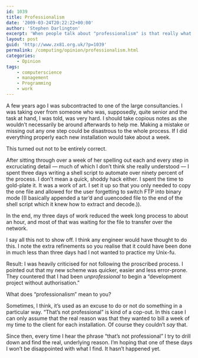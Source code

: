 ```yaml
---
id: 1039
title: Professionalism
date: '2009-03-24T20:22:22+00:00'
author: 'Stephen Darlington'
excerpt: 'When people talk about "professionalism" is that really what they mean?'
layout: post
guid: 'http://www.zx81.org.uk/?p=1039'
permalink: /computing/opinion/professionalism.html
categories:
    - Opinion
tags:
    - computerscience
    - management
    - Programming
    - work
---
```


A few years ago I was subcontracted to one of the large consultancies. I was taking over from someone who was, supposedly, quite senior and the task at hand, I was told, was very hard. I should take copious notes as she wouldn’t necessarily be around afterwards to help me. Making a mistake or missing out any one step could be disastrous to the whole process. If I did everything properly each new installation would take about a week.

This turned out not to be entirely correct.

After sitting through over a week of her spelling out each and every step in excruciating detail — much of which I don’t think she really understood — I spent three days writing a shell script to automate over ninety percent of the process. I don’t mean a quick, shoddy hack either. I spent the time to gold-plate it. It was a work of art. I set it up so that you only needed to copy the one file and allowed for the user forgetting to switch FTP into binary mode ((I basically appended a tar’d and uuencoded file to the end of the shell script which it knew how to extract and decode.)).

In the end, my three days of work reduced the week long process to about an hour, and most of that was waiting for the file to transfer over the network.

I say all this not to show off. I think any engineer would have thought to do this. I note the extra refinements so you realise that it could have been done in much less than three days had I not wanted to practice my Unix-fu.

Result: I was heavily criticised for not following the proscribed process. I pointed out that my new scheme was quicker, easier and less error-prone. They countered that I had been *unprofessional* to begin a “development project without authorisation.”

What does “professionalism” mean to you?

Sometimes, I think, it’s used as an excuse to do or not do something in a particular way. “That’s not professional” is kind of a cop-out. In this case I can only assume that the real reason was that they wanted to bill a week of my time to the client for each installation. Of course they couldn’t *say* that.

Since then, every time I hear the phrase “that’s not professional” I try to drill down and find the real, underlying reason. I’m hoping that one of these days I won’t be disappointed with what I find. It hasn’t happened yet.
